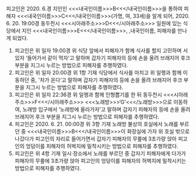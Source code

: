 피고인은 2020. 6.경 지인인 <<<내국인이름>>>B<<</내국인이름>>>을 통하여 피해자 <<<내국인이름>>>C<<</내국인이름>>>(가명, 여, 33세)을 알게 되어, 2020. 6. 20. 19:00경 동두천시 <<<시아래주소>>>D<<</시아래주소>>> 일원에 있는 식당에서 지인 <<<내국인이름>>>E<<</내국인이름>>>, ,내국인이름, 피해자를 만나게 되었다.
1. 피고인은 위 일자 19:00경 위 식당 앞에서 피해자가 함께 식사를 할지 고민하며 서있자 ‘들어가서 같이 먹자'고 말하며 갑자기 피해자의 등에 손을 올려 브래지어 후크 부분을 지그시 누르는 방법으로 피해자를 추행하였다.
2. 피고인은 위 일자 20:00경 위 1항 기재 식당에서 식사를 마치고 위 일행과 함께 이동하던 중, '차가 온다‘고 말하며 갑자기 피해자의 등에 손을 올려 브래지어 후크 부분을 지그시 누르는 방법으로 피해자를 추행하였다.
3. 피고인은 위 일자 22:36경 위 일행과 함께 인형뽑기를 한 뒤 동두천시 <<<시아래주소>>>F<<</시아래주소>>> <<<노래방>>>‘G'<<</노래방>>>으로 이동하여, 노래방 입구에서 ‘노래방에 올라가자'고 말하며 갑자기 피해자의 등에 손을 올려 브래지어 후크 부분을 지그시 누르는 방법으로 피해자를 추행하였다.
4. 피고인은 2020. 6. 21. 00:00경 위 3항 기재 노래방 불상의 호실에서 노래를 부르던 중 <<<내국인이름>>>B<<</내국인이름>>>이 화장실에 가자 위 호실 밖으로 나갔다가 피고인의 자리로 들어가면서 갑자기 피해자의 무릎에 3초가량 앉아 피고인의 엉덩이를 피해자의 허벅지에 밀착시키는 방법으로 피해자를 추행하였다.
5. 피고인은 위 4항 기재 일시·장소에서 노래를 부르던 중 갑자기 피해자에게 다가가 피해자의 무릎에 3초가량 앉아 피고인의 엉덩이를 피해자의 허벅지에 밀착시키는 방법으로 피해자를 추행하였다.